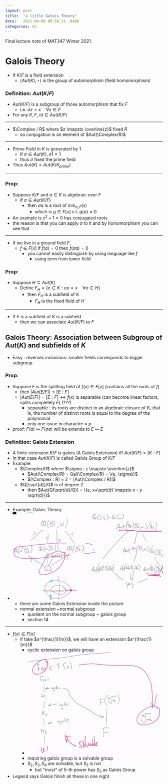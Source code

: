 ```yaml
---
layout: post
title:  "a little Galois Theory"
date:   2021-04-08 00:56:11 -0400
categories: CS
---
```

Final lecture note of MAT347 Winter 2021. 
# Galois Theory
* If $K/F$ is a field extension
  * $\langle Aut(K), \circ \rangle$ is the group of automorphism (field homomorphism)
### Definition: $Aut(K/F)$
* $Aut(K/F)$ is a subgroup of those automorphism that fix $F$
    * i.e. $\sigma x = x \quad \forall x \in F$
* For any $K, F$, $id \in Aut(K/F)$
***
* $\Complex / R$ where $z \mapsto \overline{z}$ fixed $R$
  * so conjugation is an element of $Aut(\Complex/R)$
***
* Prime Field in $K$ is generated by $1$
  * if $\sigma \in Aut(K), \sigma 1 = 1$
  * thus $\sigma$ fixed the prime field
* Thus $Aut(K) = Aut(K/K_{prime})$
***
### Prop: 
* Suppose $K/F$ and $a \in K$ is algebraic over $F$
  * if $\sigma \in Aut(K/F)$
    * then $\sigma a$ is a root of $\min_{a,F}(x)$
      * which is $g \in F[x]$ s.t. $g(a) = 0$
* An example is $x^2 + 1 = 0$ has conjugated roots
* the reason is that you can apply $\sigma$ to it and by homomorphism you can see that
***
* If we live in a ground field $F$,
  * $f\in F[x]$ if $f(a) = 0$ then $f(\sigma a) = 0$
    * you cannot easily distinguish by using language like $f$ 
      * using term from lower field
### Prop:
* Suppose $H \subseteq Aut(K)$
  * Define $F_H = \{x \in K : \sigma x = x \quad \forall \sigma \in H\}$
    * then $F_H$ is a subfield of $K$
      * $F_H$ is the fixed field of $H$
***
* If $F$ is a subfield of $K$ is a subfield
  * then we can associate $Aut(K/F)$ to $F$
## Galois Theory: Association between Subgroup of $Aut(K)$ and subfields of $K$
* Easy : reverses inclusions: smaller fields corresponds to bigger subgroup
### Prop:
* Suppose $E$ is the splitting field of $f(x) \in F[x]$ (contains all the roots of $f$)
  * then $|Aut(E/F)| \le [E : F]$
  * $|Aut(E/F)| = [E:F] \iff f(x)$ is separable (can become linear factors, splits completely $E$) (???)
    * separable : its roots are distinct in an algebraic closure of K, that is, the number of distinct roots is equal to the degree of the polynomial
    * only one issue in character = p
* proof: $F(a) \mapsto F(\sigma a)$ will be extends to $E \mapsto E$

### Definition: Galois Extension
* A finite extension $K/F$ is galois (A Galois Extension) iff $Aut(K/F) = [K:F]$
* In that case $Aut(K/F)$ is called Galois Group of $K/F$
* Example:
  * $\Complex/R$ where $\sigma : z \mapsto \overline{z}$
    * $Aut(\Complex/R) = Gal(\Complex/R) = \{e, \sigma\}$
    * $[\Complex : R] = 2 = |Aut(\Complex / R)|$
  * $Q[\sqrt{d}]/Q$ is of degree 2
    * then $Aut(Q(\sqrt{d}/Q)) = \{e, x+\sqrt{d} \mapsto x - y \sqrt{d}\}$
***
* Example: Galois Theory
* ![](/assets/img/2021-04-08-16-47-38.png)
  * there are some Galois Extension inside the picture
  * normal extension ~normal subgroup
    * quotient on the normal subgroup ~ galois group
    * section 14
***
* $f(x) \in F[x]$
  * if take $a^{\frac{1}{m}}$, we will have an extension $a^{\frac{1}{m}}$
    * cyclic extension on galois group 
    * ![](/assets/img/2021-04-08-16-57-43.png)
    * requiring galois group is a solvable group
    * $S_2,S_3, S_4$ are solvable, but $S_5$ is not
      * but "most" of 5-th power has $S_5$ as Galois Group
* Legend says Galois finish all these in one night